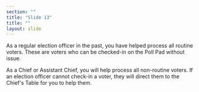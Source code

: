 ```yaml
---
section: ""
title: "Slide 13"
title: ""
layout: slide
---
```


As a regular election officer in the past, you have helped process all routine voters. These are voters who can be checked-in on the Poll Pad without issue.

As a Chief or Assistant Chief, you will help process all non-routine voters. If an election officer cannot check-in a voter, they will direct them to the Chief's Table for you to help them.

